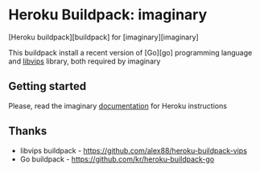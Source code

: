 # Heroku Buildpack: imaginary

[Heroku buildpack][buildpack] for [imaginary][imaginary]

This buildpack install a recent version of [Go][go] programming language and [libvips](https://github.com/jcupitt/libvips) library, 
both required by imaginary

## Getting started

Please, read the imaginary [documentation](https://github.com/h2non/imaginary#heroku) for Heroku instructions

## Thanks

- libvips buildpack - https://github.com/alex88/heroku-buildpack-vips
- Go buildpack - https://github.com/kr/heroku-buildpack-go

